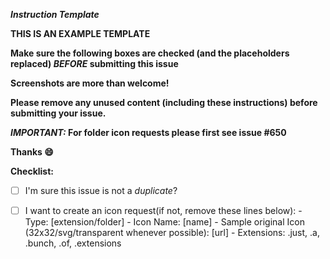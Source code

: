 _**Instruction Template**_

**THIS IS AN EXAMPLE TEMPLATE**

**Make sure the following boxes are checked (and the placeholders replaced) *BEFORE* submitting this issue**

**Screenshots are more than welcome!**

**Please remove any unused content (including these instructions) before submitting your issue.**

***IMPORTANT:* For folder icon requests please first see issue #650**

**Thanks :smile:**

**Checklist:**

- [ ] I'm sure this issue is not a *duplicate*?
- [ ] I want to create an icon request(if not, remove these lines below):
      - Type: [extension/folder]
      - Icon Name: [name]
      - Sample original Icon (32x32/svg/transparent whenever possible): [url]
      - Extensions: .just, .a, .bunch, .of, .extensions

